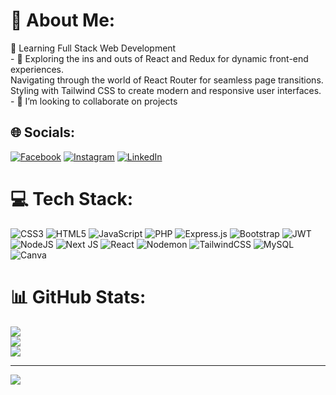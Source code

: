 # 💫 About Me:
🔭 Learning Full Stack Web Development<br>- 🌱 Exploring the ins and outs of React and Redux for dynamic front-end experiences.<br>Navigating through the world of React Router for seamless page transitions.<br>Styling with Tailwind CSS to create modern and responsive user interfaces.<br>- 👯 I’m looking to collaborate on projects<br>


## 🌐 Socials:
[![Facebook](https://img.shields.io/badge/Facebook-%231877F2.svg?logo=Facebook&logoColor=white)](https://facebook.com/shahida488) [![Instagram](https://img.shields.io/badge/Instagram-%23E4405F.svg?logo=Instagram&logoColor=white)](https://instagram.com/shahida_ramzan_) [![LinkedIn](https://img.shields.io/badge/LinkedIn-%230077B5.svg?logo=linkedin&logoColor=white)](https://linkedin.com/in/shahida-ramzan-10595a1b1) 

# 💻 Tech Stack:
![CSS3](https://img.shields.io/badge/css3-%231572B6.svg?style=for-the-badge&logo=css3&logoColor=white) ![HTML5](https://img.shields.io/badge/html5-%23E34F26.svg?style=for-the-badge&logo=html5&logoColor=white) ![JavaScript](https://img.shields.io/badge/javascript-%23323330.svg?style=for-the-badge&logo=javascript&logoColor=%23F7DF1E) ![PHP](https://img.shields.io/badge/php-%23777BB4.svg?style=for-the-badge&logo=php&logoColor=white) ![Express.js](https://img.shields.io/badge/express.js-%23404d59.svg?style=for-the-badge&logo=express&logoColor=%2361DAFB) ![Bootstrap](https://img.shields.io/badge/bootstrap-%238511FA.svg?style=for-the-badge&logo=bootstrap&logoColor=white) ![JWT](https://img.shields.io/badge/JWT-black?style=for-the-badge&logo=JSON%20web%20tokens) ![NodeJS](https://img.shields.io/badge/node.js-6DA55F?style=for-the-badge&logo=node.js&logoColor=white) ![Next JS](https://img.shields.io/badge/Next-black?style=for-the-badge&logo=next.js&logoColor=white) ![React](https://img.shields.io/badge/react-%2320232a.svg?style=for-the-badge&logo=react&logoColor=%2361DAFB) ![Nodemon](https://img.shields.io/badge/NODEMON-%23323330.svg?style=for-the-badge&logo=nodemon&logoColor=%BBDEAD) ![TailwindCSS](https://img.shields.io/badge/tailwindcss-%2338B2AC.svg?style=for-the-badge&logo=tailwind-css&logoColor=white)  ![MySQL](https://img.shields.io/badge/mysql-4479A1.svg?style=for-the-badge&logo=mysql&logoColor=white) ![Canva](https://img.shields.io/badge/Canva-%2300C4CC.svg?style=for-the-badge&logo=Canva&logoColor=white)
# 📊 GitHub Stats:
![](https://github-readme-stats.vercel.app/api?username=shahida-ramzan&theme=dark&hide_border=false&include_all_commits=false&count_private=false)<br/>
![](https://github-readme-streak-stats.herokuapp.com/?user=shahida-ramzan&theme=dark&hide_border=false)<br/>
![](https://github-readme-stats.vercel.app/api/top-langs/?username=shahida-ramzan&theme=dark&hide_border=false&include_all_commits=false&count_private=false&layout=compact)

---
[![](https://visitcount.itsvg.in/api?id=shahida-ramzan&icon=0&color=0)](https://visitcount.itsvg.in)

<!-- Proudly created with GPRM ( https://gprm.itsvg.in ) -->

